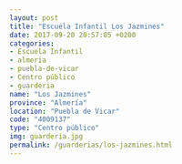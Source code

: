 ```yaml
---
layout: post
title: "Escuela Infantil Los Jazmines"
date: 2017-09-20 20:57:05 +0200
categories:
- Escuela Infantil
- almeria
- puebla-de-vicar
- Centro público
- guarderia
name: "Los Jazmines"
province: "Almería"
location: "Puebla de Vicar"
code: "4009137"
type: "Centro público"
img: guarderia.jpg
permalink: /guarderias/los-jazmines.html
---
```

